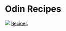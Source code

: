 <h1>Odin Recipes </h1>
<img src ="1.jpg">
<a href ="https://github.com/Mortal5631/recipes.git"> Recipes</a>
